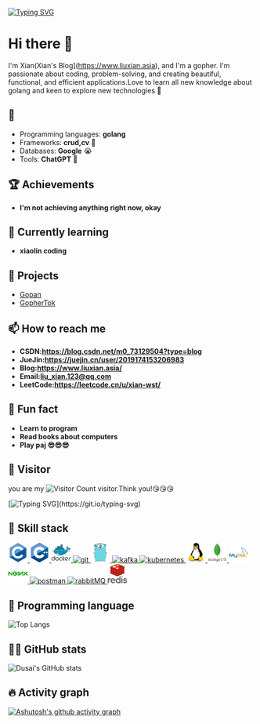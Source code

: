 <a href="https://git.io/typing-svg"><img src="https://readme-typing-svg.demolab.com?font=Fira+Code&weight=600&size=79&duration=4000&pause=1000&color=16FF9FD2&background=FFD22900&width=1400&height=200&lines=Welcome+to+Xian's+github" alt="Typing SVG" /></a>
# Hi there 👋

I'm Xian(Xian's Blog](https://www.liuxian.asia), and I'm a gopher. I'm passionate about coding, problem-solving, and creating beautiful, functional, and efficient applications.Love to learn all new knowledge about golang and keen to explore new technologies 🥰

## 💼 

- Programming languages: **golang**
- Frameworks: **crud,cv** 🤣
- Databases: **Google**  😭
- Tools: **ChatGPT**  🤡

## 🏆 Achievements

- **I'm not achieving anything right now, okay**

## 🌱 Currently learning

- **xiaolin coding**

## 🔭 Projects

- [Gopan](https://github.com/liuxianloveqiqi/Gopan)
- [GopherTok](https://github.com/GophersTeam/GopherTok)

## 📫 How to reach me

- **CSDN:https://blog.csdn.net/m0_73129504?type=blog**
- **JueJin:https://juejin.cn/user/2019174153206983**
- **Blog:https://www.liuxian.asia/**
- **Email:liu_xian.123@qq.com**
- **LeetCode:https://leetcode.cn/u/xian-wst/**

## 🌟 Fun fact

- **Learn to program**
- **Read books about computers**
- **Play paj 😎😎😎**

## 🤗 Visitor
you are my ![Visitor Count](https://profile-counter.glitch.me/liuxianloveqiqi/count.svg) visitor.Think you!😘😘😘

[![Typing SVG](https://readme-typing-svg.demolab.com?font=Fira+Code&weight=600&size=25&pause=1000&color=F7276C&background=FFD22900&center=%E5%81%87&vCenter=%E5%81%87&repeat=%E7%9C%9F&height=70&lines=Hello+World!)](https://git.io/typing-svg)

## 🚀 Skill stack
<p align="left"> <a href="https://www.cprogramming.com/" target="_blank" rel="noreferrer"> <img src="https://raw.githubusercontent.com/devicons/devicon/master/icons/c/c-original.svg" alt="c" width="40" height="40"/> </a> <a href="https://www.w3schools.com/cpp/" target="_blank" rel="noreferrer"> <img src="https://raw.githubusercontent.com/devicons/devicon/master/icons/cplusplus/cplusplus-original.svg" alt="cplusplus" width="40" height="40"/> </a> <a href="https://www.docker.com/" target="_blank" rel="noreferrer"> <img src="https://raw.githubusercontent.com/devicons/devicon/master/icons/docker/docker-original-wordmark.svg" alt="docker" width="40" height="40"/> </a> <a href="https://git-scm.com/" target="_blank" rel="noreferrer"> <img src="https://www.vectorlogo.zone/logos/git-scm/git-scm-icon.svg" alt="git" width="40" height="40"/> </a> <a href="https://golang.org" target="_blank" rel="noreferrer"> <img src="https://raw.githubusercontent.com/devicons/devicon/master/icons/go/go-original.svg" alt="go" width="40" height="40"/> </a> <a href="https://kafka.apache.org/" target="_blank" rel="noreferrer"> <img src="https://www.vectorlogo.zone/logos/apache_kafka/apache_kafka-icon.svg" alt="kafka" width="40" height="40"/> </a> <a href="https://kubernetes.io" target="_blank" rel="noreferrer"> <img src="https://www.vectorlogo.zone/logos/kubernetes/kubernetes-icon.svg" alt="kubernetes" width="40" height="40"/> </a> <a href="https://www.linux.org/" target="_blank" rel="noreferrer"> <img src="https://raw.githubusercontent.com/devicons/devicon/master/icons/linux/linux-original.svg" alt="linux" width="40" height="40"/> </a> <a href="https://www.mongodb.com/" target="_blank" rel="noreferrer"> <img src="https://raw.githubusercontent.com/devicons/devicon/master/icons/mongodb/mongodb-original-wordmark.svg" alt="mongodb" width="40" height="40"/> </a> <a href="https://www.mysql.com/" target="_blank" rel="noreferrer"> <img src="https://raw.githubusercontent.com/devicons/devicon/master/icons/mysql/mysql-original-wordmark.svg" alt="mysql" width="40" height="40"/> </a> <a href="https://www.nginx.com" target="_blank" rel="noreferrer"> <img src="https://raw.githubusercontent.com/devicons/devicon/master/icons/nginx/nginx-original.svg" alt="nginx" width="40" height="40"/> </a> <a href="https://postman.com" target="_blank" rel="noreferrer"> <img src="https://www.vectorlogo.zone/logos/getpostman/getpostman-icon.svg" alt="postman" width="40" height="40"/> </a> <a href="https://www.rabbitmq.com" target="_blank" rel="noreferrer"> <img src="https://www.vectorlogo.zone/logos/rabbitmq/rabbitmq-icon.svg" alt="rabbitMQ" width="40" height="40"/> </a> <a href="https://redis.io" target="_blank" rel="noreferrer"> <img src="https://raw.githubusercontent.com/devicons/devicon/master/icons/redis/redis-original-wordmark.svg" alt="redis" width="40" height="40"/> </a> </p>


## 📣 Programming language

![Top Langs](https://github-readme-stats.vercel.app/api/top-langs/?username=liuxianloveqiqi&layout=compact&theme=tokyonight)

## 🏊‍♂️ GitHub stats

![Dusai's GitHub stats](https://github-readme-stats.vercel.app/api?username=liuxianloveqiqi&show_icons=true&theme=radical)

## 🔥 Activity graph

[![Ashutosh's github activity graph](https://github-readme-activity-graph.vercel.app/graph?username=liuxianloveqiqi&theme=dracula)](https://github.com/ashutosh00710/github-readme-activity-graph)
